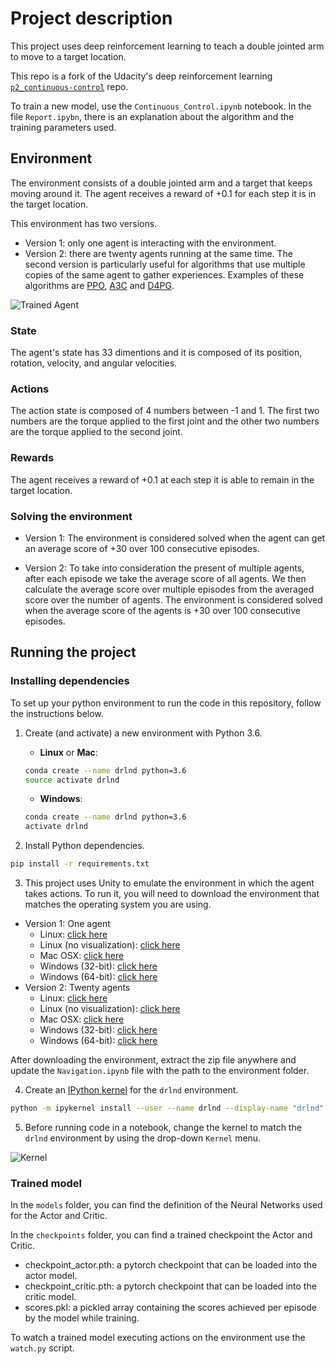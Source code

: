 [//]: # (Image References)

[image1]: https://user-images.githubusercontent.com/3620840/119519150-0a118e00-bd2e-11eb-84f4-3ed1fea73443.gif "Trained Agent"
[image2]: https://user-images.githubusercontent.com/10624937/42386929-76f671f0-8106-11e8-9376-f17da2ae852e.png "Kernel"

# Project description

This project uses deep reinforcement learning to teach a double jointed arm to move to a target location.

This repo is a fork of the Udacity's deep reinforcement learning [`p2_continuous-control`](https://github.com/udacity/deep-reinforcement-learning/tree/master/p2_continuous-control) repo.

To train a new model, use the `Continuous_Control.ipynb` notebook. In the file `Report.ipybn`, there is an explanation about the algorithm and the training parameters used.

## Environment

The environment consists of a double jointed arm and a target that keeps moving around it. The agent receives a reward of +0.1 for each step it is in the target location.

This environment has two versions. 

* Version 1: only one agent is interacting with the environment.
* Version 2: there are twenty agents running at the same time. The second version is particularly useful for algorithms that use multiple copies of the same agent to gather experiences. Examples of these algorithms are [PPO](https://arxiv.org/pdf/1707.06347.pdf), [A3C](https://arxiv.org/pdf/1602.01783.pdf) and [D4PG](https://openreview.net/pdf?id=SyZipzbCb).

![Trained Agent][image1]

### State

The agent's state has 33 dimentions and it is composed of its position, rotation, velocity, and angular velocities.

### Actions

The action state is composed of 4 numbers between -1 and 1. The first two numbers are the torque applied to the first joint and the other two numbers are the torque applied to the second joint.

### Rewards

The agent receives a reward of +0.1 at each step it is able to remain in the target location.

### Solving the environment

* Version 1: The environment is considered solved when the agent can get an average score of +30 over 100 consecutive episodes.

* Version 2: To take into consideration the present of multiple agents, after each episode we take the average score of all agents. We then calculate the average score over multiple episodes from the averaged score over the number of agents. The environment is considered solved when the average score of the agents is +30 over 100 consecutive episodes.

## Running the project

### Installing dependencies

To set up your python environment to run the code in this repository, follow the instructions below.

1. Create (and activate) a new environment with Python 3.6.

    - __Linux__ or __Mac__:

    ```bash
    conda create --name drlnd python=3.6
    source activate drlnd
    ```

    - __Windows__:

    ```bash
    conda create --name drlnd python=3.6 
    activate drlnd
    ```

2. Install Python dependencies.

```bash
pip install -r requirements.txt
```

3. This project uses Unity to emulate the environment in which the agent takes actions. To run it, you will need to download the environment that matches the operating system you are using.

* Version 1: One agent
    - Linux: [click here](https://s3-us-west-1.amazonaws.com/udacity-drlnd/P2/Reacher/one_agent/Reacher_Linux.zip)
    - Linux (no visualization): [click here](https://s3-us-west-1.amazonaws.com/udacity-drlnd/P2/Reacher/one_agent/Reacher_Linux_NoVis.zip)
    - Mac OSX: [click here](https://s3-us-west-1.amazonaws.com/udacity-drlnd/P2/Reacher/one_agent/Reacher.app.zip)
    - Windows (32-bit): [click here](https://s3-us-west-1.amazonaws.com/udacity-drlnd/P2/Reacher/one_agent/Reacher_Windows_x86.zip)
    - Windows (64-bit): [click here](https://s3-us-west-1.amazonaws.com/udacity-drlnd/P2/Reacher/one_agent/Reacher_Windows_x86_64.zip)
* Version 2: Twenty agents
    - Linux: [click here](https://s3-us-west-1.amazonaws.com/udacity-drlnd/P2/Reacher/Reacher_Linux.zip)
    - Linux (no visualization): [click here](https://s3-us-west-1.amazonaws.com/udacity-drlnd/P2/Reacher/Reacher_Linux_NoVis.zip)
    - Mac OSX: [click here](https://s3-us-west-1.amazonaws.com/udacity-drlnd/P2/Reacher/Reacher.app.zip)
    - Windows (32-bit): [click here](https://s3-us-west-1.amazonaws.com/udacity-drlnd/P2/Reacher/Reacher_Windows_x86.zip)
    - Windows (64-bit): [click here](https://s3-us-west-1.amazonaws.com/udacity-drlnd/P2/Reacher/Reacher_Windows_x86_64.zip)

 After downloading the environment, extract the zip file anywhere and update the `Navigation.ipynb` file with the path to the environment folder.

4. Create an [IPython kernel](http://ipython.readthedocs.io/en/stable/install/kernel_install.html) for the `drlnd` environment.

```bash
python -m ipykernel install --user --name drlnd --display-name "drlnd"
```

5. Before running code in a notebook, change the kernel to match the `drlnd` environment by using the drop-down `Kernel` menu. 

![Kernel][image2]

### Trained model

In the `models` folder, you can find the definition of the Neural Networks used for the Actor and Critic.

In the `checkpoints` folder, you can find a trained checkpoint the Actor and Critic.

- checkpoint_actor.pth: a pytorch checkpoint that can be loaded into the actor model.
- checkpoint_critic.pth: a pytorch checkpoint that can be loaded into the critic model.
- scores.pkl: a pickled array containing the scores achieved per episode by the model while training.

To watch a trained model executing actions on the environment use the `watch.py` script.